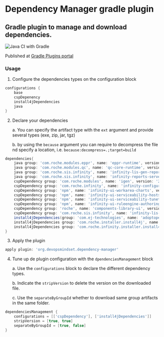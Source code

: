 # Dependency Manager gradle plugin
## Gradle plugin to manage and download dependencies.

![Java CI with Gradle](https://github.com/devopsmindset/dependency-manager-gradle-plugin/workflows/Java%20CI%20with%20Gradle/badge.svg?branch=feature%2Ffirstfeature)

Published at [Gradle Plugins portal](https://plugins.gradle.org/plugin/org.devopsmindset.dependency-manager)

### Usage

1. Configure the dependencies types on the configuration block

```groovy
configurations {
    base
    cspDepenency
    install4jDependencies
    java
}
```

2. Declare your dependencies
    
    a. You can specify the artifact type with the `ext` argument and provide several types (exe, zip, jar, tgz)

    b. by using the `because` argument you can require to decompress the file nd specify a location, i.e. `because:decompress=.;target=build`

```groovy
dependencies{
    java group: 'com.roche.modules.eppr', name: 'eppr-runtime', version: '2.0.0-SNAPSHOT', classifier: 'installer', ext: 'exe'
    java group: 'com.roche.modules.qc', name: 'qc-core-runtime', version: '3.0.0.1-SNAPSHOT', classifier: 'installer', ext: 'exe'
    java group: 'com.roche.sis.infinity', name: 'infinity-lis-gen-reports', version: '0.0.13', ext: 'zip', because: "decompress=.;target=${csp_acb_lisPages_folder}"
    java group: 'com.roche.sis.infinity', name: 'infinity-reports-server', version: '0.0.2', ext: 'zip', because: "decompress=.;target=${csp_acb_lisPages_folder}"
    cspDependency group: 'com.roche.modules', name: 'igen', version: '2.0.0-SNAPSHOT', classifier: 'installer', ext: 'exe', because: "target=."
    cspDependency group: 'com.roche.infinity', name: 'infinity-configurator', version: '2.0.0-ALPHA24', ext: 'zip', because: "decompress=.;target=toparse"
    cspDependency group: 'npm', name: 'infinity-ui-workarea-charts', version: '0.0.+', ext: 'tgz', because: "asdf"
    cspDependency group: 'npm', name: 'infinity-ui-serviceability-hosts-wizard', version: '2.0.+', ext: 'tgz', because: "decompress=."
    cspDependency group: 'npm', name: 'infinity-ui-serviceability-tunetable', version: '1.2.+', ext: 'tgz', because: "target=csp/serviceability-tunetable"
    cspDependency group: 'npm', name: 'infinity-ui-ruleengine-authoring', version: '1.0.+', ext: 'tgz', because: "target=csp/ruleengine/unzip;decompress=."
    cspDependency group: 'roche', name: 'components-library-ui', version: '1.1.+', ext: 'tgz', because: "target=csp/components/unzipPackage;decompress=package"
    cspDependency group: 'com.roche.sis.infinity', name: 'infinity-lis-gen-reports', version: '0.0.13', ext: 'zip', because: "decompress=.;target=csp/acb/LISPages"
    install4jDependencies(group: 'com.ej-technologies', name: 'adoptopenjdk', version: "11.0.7_10", classifier: 'jre_x64_windows_hotspot', ext: 'tar.gz', because: "target=jre")
    install4jDependencies group: 'com.roche.installer.install4j', name: 'install4j-java-library', version: '1.0.6'
    install4jDependencies group: 'com.roche.infinity.installer.install4j', name: 'healthshare-actions', version: "1.0.0-ALPHA7"
}
```

3. Apply the plugin

```groovy
apply plugin: 'org.devopsmindset.dependency-manager'
```

4. Tune up de plugin configuration with the `dpendenciesManagement` block
    
    a. Use the `configurations` block to declare the different dependency types.

    b. Indicate the `stripVersion` to delete the version on the downloaded file.

    c. Use the `separateByGroupId` whether to download same group artifacts in the same folder.

```groovy
dependenciesManagement {
    configurations = [['cspDependency'], ['install4jDependencies']]
    stripVersion = [true, true]
    separateByGroupId = [true, false]
}
```